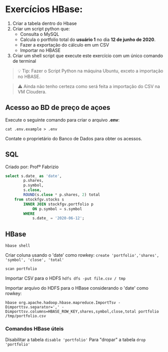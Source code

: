 # Exercícios HBase:

1. Criar a tabela dentro do Hbase
1. Criar um script python que:
    - Consulta o MySQL
    - Calcula o portfolio total do **usuário 1** no dia **12 de junho de 2020**. 
    - Fazer a exportação do cálculo em um CSV 
    - Importar no HBASE
1. Criar um shell script que execute este exercício com um único comando de terminal

> 💡 Tip: Fazer o Script Python na máquina Ubuntu, exceto a importação no HBASE.

> ⚠ Ainda não tenho certeza como será feita a importação do CSV na VM Cloudera.

## Acesso ao BD de preço de açoes

Execute o seguinte comando para criar o arquivo **.env**:

`cat .env.example > .env`

Contate o proprietário do Banco de Dados para obter os acessos.

## SQL
Criado por: Profº Fabrizio
```sql
select s.date_ as 'date',	
		p.shares, 
		p.symbol, 
		s.close, 
		ROUND(s.close * p.shares, 2) total
	from stockfgv.stocks s 
		INNER JOIN stockfgv.portfolio p 
			ON p.symbol = s.symbol 
		WHERE 
			s.date_ = '2020-06-12';
```

## HBase
`hbase shell`

Criar coluna usando o 'date' como rowkey:
`create 'portfolio','shares', 'symbol', 'close', 'total'`

`scan portfolio`

Importar CSV para o HDFS
`hdfs dfs -put file.csv / tmp`

Importar arquivo do HDFS para o HBase considerando o 'date' como rowkey:
```shell
hbase org.apache.hadoop.hbase.mapreduce.ImportTsv -Dimporttsv.separator=',' -Dimporttsv.columns=HBASE_ROW_KEY,shares,symbol,close,total portfolio /tmp/portfolio.csv
```
### Comandos HBase úteis
Disabilitar a tabela
`disable 'portfolio'`
Para "dropar" a tabela
`drop 'portfolio'`